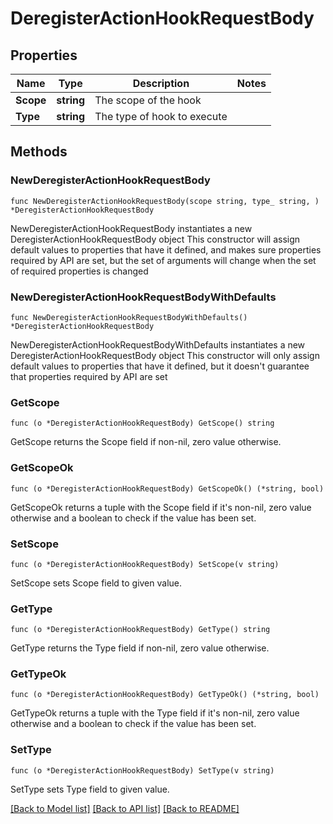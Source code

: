 # DeregisterActionHookRequestBody

## Properties

Name | Type | Description | Notes
------------ | ------------- | ------------- | -------------
**Scope** | **string** | The scope of the hook | 
**Type** | **string** | The type of hook to execute | 

## Methods

### NewDeregisterActionHookRequestBody

`func NewDeregisterActionHookRequestBody(scope string, type_ string, ) *DeregisterActionHookRequestBody`

NewDeregisterActionHookRequestBody instantiates a new DeregisterActionHookRequestBody object
This constructor will assign default values to properties that have it defined,
and makes sure properties required by API are set, but the set of arguments
will change when the set of required properties is changed

### NewDeregisterActionHookRequestBodyWithDefaults

`func NewDeregisterActionHookRequestBodyWithDefaults() *DeregisterActionHookRequestBody`

NewDeregisterActionHookRequestBodyWithDefaults instantiates a new DeregisterActionHookRequestBody object
This constructor will only assign default values to properties that have it defined,
but it doesn't guarantee that properties required by API are set

### GetScope

`func (o *DeregisterActionHookRequestBody) GetScope() string`

GetScope returns the Scope field if non-nil, zero value otherwise.

### GetScopeOk

`func (o *DeregisterActionHookRequestBody) GetScopeOk() (*string, bool)`

GetScopeOk returns a tuple with the Scope field if it's non-nil, zero value otherwise
and a boolean to check if the value has been set.

### SetScope

`func (o *DeregisterActionHookRequestBody) SetScope(v string)`

SetScope sets Scope field to given value.


### GetType

`func (o *DeregisterActionHookRequestBody) GetType() string`

GetType returns the Type field if non-nil, zero value otherwise.

### GetTypeOk

`func (o *DeregisterActionHookRequestBody) GetTypeOk() (*string, bool)`

GetTypeOk returns a tuple with the Type field if it's non-nil, zero value otherwise
and a boolean to check if the value has been set.

### SetType

`func (o *DeregisterActionHookRequestBody) SetType(v string)`

SetType sets Type field to given value.



[[Back to Model list]](../README.md#documentation-for-models) [[Back to API list]](../README.md#documentation-for-api-endpoints) [[Back to README]](../README.md)


